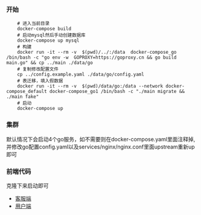 ### 开始
```shell script
    # 进入当前目录
    docker-compose build
    # 启动mysql然后手动创建数据库
    docker-compose up mysql
    # 构建
    docker run -it --rm -v  $(pwd)/../:/data  docker-compose_go  /bin/bash -c "go env -w  GOPROXY=https://goproxy.cn && go build main.go" && cp ../main ./data/go
    # 复制修改配置文件
    cp ../config.example.yaml ./data/go/config.yaml
    # 表迁移，填入假数据
    docker run -it --rm -v  $(pwd)/data/go:/data --network docker-compose_default docker-compose_go1 /bin/bash -c "./main migrate && ./main fake"
    # 启动
    docker-compose up
```
### 集群
默认情况下会启动4个go服务，如不需要则在docker-compose.yaml里面注释掉,
并修改go配置config.yaml以及services/nginx/nginx.conf里面upstream重新up即可

### 前端代码
克隆下来启动即可
- [客服端](https://github.com/zjwshisb/service-frontend.git)
- [用户端](https://github.com/zjwshisb/service-user.git)
